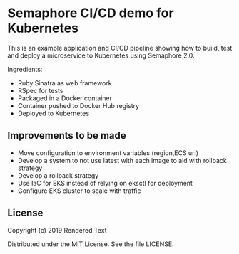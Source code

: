 # Semaphore CI/CD demo for Kubernetes

This is an example application and CI/CD pipeline showing how to build, test and
deploy a microservice to Kubernetes using Semaphore 2.0.

Ingredients:

- Ruby Sinatra as web framework
- RSpec for tests
- Packaged in a Docker container
- Container pushed to Docker Hub registry
- Deployed to Kubernetes

## Improvements to be made
 - Move configuration to environment variables (region,ECS uri)
 - Develop a system to not use latest with each image to aid with rollback strategy
 - Develop a rollback strategy
 - Use IaC for EKS instead of relying on eksctl for deployment
 - Configure EKS cluster to scale with traffic

## License

Copyright (c) 2019 Rendered Text

Distributed under the MIT License. See the file LICENSE.
